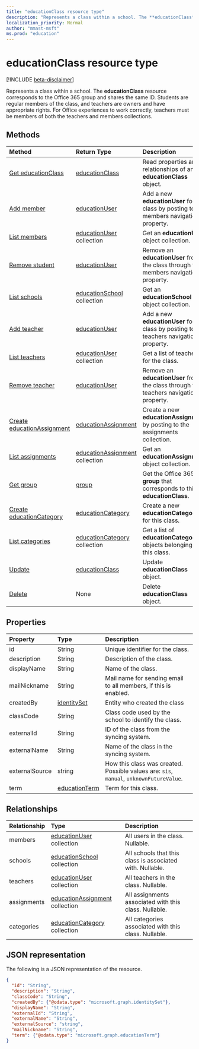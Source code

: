 ```yaml
---
title: "educationClass resource type"
description: "Represents a class within a school. The **educationClass** resource corresponds to the Office 365 group and shares the same ID. Students are regular members of the class, and teachers are owners and have appropriate rights. For Office experiences to work correctly, teachers must be members of both the teachers and members collections.  "
localization_priority: Normal
author: "mmast-msft"
ms.prod: "education"
---
```


# educationClass resource type

[!INCLUDE [beta-disclaimer](../../includes/beta-disclaimer.md)]

Represents a class within a school. The **educationClass** resource corresponds to the Office 365 group and shares the same ID. Students are regular members of the class, and teachers are owners and have appropriate rights. For Office experiences to work correctly, teachers must be members of both the teachers and members collections.  


## Methods

| Method		   | Return Type	|Description|
|:---------------|:--------|:----------|
|[Get educationClass](../api/educationclass-get.md) | [educationClass](educationclass.md) |Read properties and relationships of an **educationClass** object.|
|[Add member](../api/educationclass-post-members.md) |[educationUser](educationuser.md)| Add a new **educationUser** for the class by posting to the members navigation property.|
|[List members](../api/educationclass-list-members.md) |[educationUser](educationuser.md) collection| Get an **educationUser** object collection.|
|[Remove student](../api/educationclass-delete-members.md) |[educationUser](educationuser.md)| Remove an **educationUser** from the class through the members navigation property.|
|[List schools](../api/educationclass-list-schools.md) |[educationSchool](educationschool.md) collection| Get an **educationSchool** object collection.|
|[Add teacher](../api/educationclass-post-teachers.md) |[educationUser](educationuser.md)| Add a new **educationUser** for the class by posting to the teachers navigation property.|
|[List teachers](../api/educationclass-list-teachers.md) |[educationUser](educationuser.md) collection| Get a list of teachers for the class.|
|[Remove teacher](../api/educationclass-delete-teachers.md) |[educationUser](educationuser.md)| Remove an **educationUser** from the class through the teachers navigation property.|
|[Create educationAssignment](../api/educationclass-post-assignments.md) |[educationAssignment](../resources/educationassignment.md)| Create a new **educationAssignment** by posting to the assignments collection.|
|[List assignments](../api/educationclass-list-assignments.md) |[educationAssignment](../resources/educationassignment.md) collection| Get an **educationAssignment** object collection.|
|[Get group](../api/educationclass-get-group.md) |[group](group.md)| Get the Office 365 **group** that corresponds to this **educationClass**.|
|[Create educationCategory](../api/educationclass-post-category.md) | [educationCategory](educationCategory.md) | Create a new **educationCategory** for this class.|
|[List categories](../api/educationclass-list-categories.md) | [educationCategory](educationCategory.md) collection | Get a list of **educationCategory** objects belonging to this class.|
|[Update](../api/educationclass-update.md) | [educationClass](educationclass.md)	|Update **educationClass** object. |
|[Delete](../api/educationclass-delete.md) | None |Delete **educationClass** object. |

## Properties
| Property	   | Type	|Description|
|:---------------|:--------|:----------|
|id| String| Unique identifier for the class.|
|description|String| Description of the class.|
|displayName|String| Name of the class.|
|mailNickname|String| Mail name for sending email to all members, if this is enabled. |
|createdBy|[identitySet](identityset.md)| Entity who created the class |
|classCode|String| Class code used by the school to identify the class.|
|externalId|String| ID of the class from the syncing system. |
|externalName|String|Name of the class in the syncing system.|
|externalSource|string| How this class was created. Possible values are: `sis`, `manual`, `unknownFutureValue`.|
|term|[educationTerm](educationterm.md)|Term for this class.|


## Relationships
| Relationship | Type	|Description|
|:---------------|:--------|:----------|
|members|[educationUser](../resources/educationuser.md) collection| All users in the class. Nullable.|
|schools|[educationSchool](../resources/educationschool.md) collection| All schools that this class is associated with. Nullable.|
|teachers|[educationUser](../resources/educationuser.md) collection|  All teachers in the class. Nullable.|
|assignments|[educationAssignment](../resources/educationassignment.md) collection| All assignments associated with this class. Nullable.|
|categories|[educationCategory](../resources/educationassignment.md) collection| All categories associated with this class. Nullable.|

## JSON representation

The following is a JSON representation of the resource.

<!-- {
  "blockType": "resource",
  "keyProperty": "id",
  "optionalProperties": [

  ],
  "@odata.type": "microsoft.graph.educationClass"
}-->

```json
{
  "id": "String",
  "description": "String",
  "classCode": "String",
  "createdBy": {"@odata.type": "microsoft.graph.identitySet"},
  "displayName": "String",
  "externalId": "String",
  "externalName": "String",
  "externalSource": "string",
  "mailNickname": "String",
  "term": {"@odata.type": "microsoft.graph.educationTerm"}
}

```

<!-- uuid: 8fcb5dbc-d5aa-4681-8e31-b001d5168d79
2015-10-25 14:57:30 UTC -->
<!--
{
  "type": "#page.annotation",
  "description": "educationClass resource",
  "keywords": "",
  "section": "documentation",
  "tocPath": "",
  "suppressions": []
}
-->
